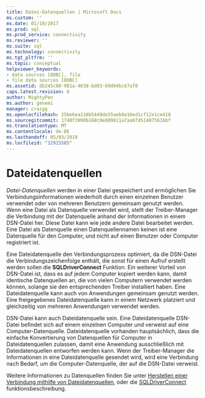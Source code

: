 ```yaml
---
title: Datei-Datenquellen | Microsoft Docs
ms.custom: ''
ms.date: 01/19/2017
ms.prod: sql
ms.prod_service: connectivity
ms.reviewer: ''
ms.suite: sql
ms.technology: connectivity
ms.tgt_pltfrm: ''
ms.topic: conceptual
helpviewer_keywords:
- data sources [ODBC], file
- file data sources [ODBC]
ms.assetid: db245c80-981a-4638-bd03-69d04bc67af0
caps.latest.revision: 6
author: MightyPen
ms.author: genemi
manager: craigg
ms.openlocfilehash: 25be6ea116b5449de55aeb8a16ed1cf12e1ce418
ms.sourcegitcommit: 1740f3090b168c0e809611a7aa6fd514075616bf
ms.translationtype: MT
ms.contentlocale: de-DE
ms.lasthandoff: 05/03/2018
ms.locfileid: "32915585"
---
```

# <a name="file-data-sources"></a>Dateidatenquellen
*Datei-Datenquellen* werden in einer Datei gespeichert und ermöglichen Sie Verbindungsinformationen wiederholt durch einen einzelnen Benutzer verwendet oder von mehreren Benutzern gemeinsam genutzt werden. Wenn eine Datei als Datenquelle verwendet wird, stellt der Treiber-Manager die Verbindung mit der Datenquelle anhand der Informationen in einem DSN-Datei her. Diese Datei kann wie jede andere Datei bearbeitet werden. Eine Datei als Datenquelle einen Datenquellennamen keinen ist eine Datenquelle für den Computer, und nicht auf einen Benutzer oder Computer registriert ist.  
  
 Eine Dateidatenquelle den Verbindungsprozess optimiert, da die DSN-Datei die Verbindungszeichenfolge enthält, die sonst für einen Aufruf erstellt werden sollen die **SQLDriverConnect** Funktion. Ein weiterer Vorteil von DSN-Datei ist, dass es auf jedem Computer kopiert werden kann, damit identische Datenquellen an, die von vielen Computern verwendet werden können, solange sie den entsprechenden Treiber installiert haben. Eine Dateidatenquelle kann auch von Anwendungen gemeinsam genutzt werden. Eine freigegebenes Dateidatenquelle kann in einem Netzwerk platziert und gleichzeitig von mehreren Anwendungen verwendet werden.  
  
 DSN-Datei kann auch Dateidatenquelle sein. Eine Dateidatenquelle DSN-Datei befindet sich auf einem einzelnen Computer und verweist auf eine Computer-Datenquelle. Dateidatenquelle vorhanden hauptsächlich, dass die einfache Konvertierung von Datenquellen für Computer in Dateidatenquellen zulassen, damit eine Anwendung ausschließlich mit Dateidatenquellen entworfen werden kann. Wenn der Treiber-Manager die Informationen in eine Dateidatenquelle gesendet wird, wird eine Verbindung nach Bedarf, um die Computer-Datenquelle, der auf die DSN-Datei verweist.  
  
 Weitere Informationen zu Datenquellen finden Sie unter [Herstellen einer Verbindung mithilfe von Dateidatenquellen](../../odbc/reference/develop-app/connecting-using-file-data-sources.md), oder die [SQLDriverConnect](../../odbc/reference/syntax/sqldriverconnect-function.md) funktionsbeschreibung.
